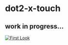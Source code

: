 # dot2-x-touch

work in progress...
------
[![First Look](https://i.ytimg.com/vi/5vd4PM6W71Y/hqdefault.jpg)](https://youtu.be/5vd4PM6W71Y)
